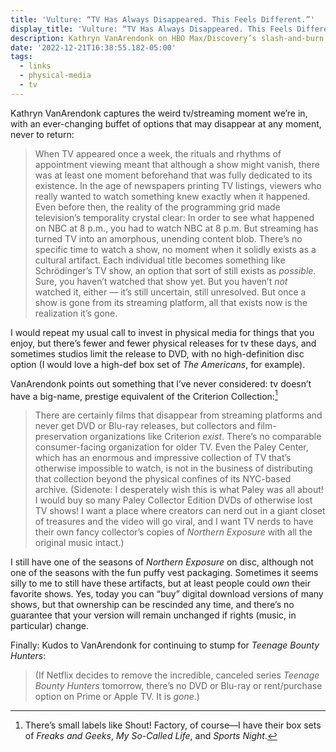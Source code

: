 ```yaml
---
title: 'Vulture: “TV Has Always Disappeared. This Feels Different.”'
display_title: 'Vulture: “TV Has Always Disappeared. This Feels Different.”'
description: Kathryn VanArendonk on HBO Max/Discovery’s slash-and-burn show reductions.
date: '2022-12-21T16:38:55.182-05:00'
tags:
  - links
  - physical-media
  - tv
---
```


Kathryn VanArendonk captures the weird tv/streaming moment we’re in, with an ever-changing buffet of options that may disappear at any moment, never to return:

> When TV appeared once a week, the rituals and rhythms of appointment viewing meant that although a show might vanish, there was at least one moment beforehand that was fully dedicated to its existence. In the age of newspapers printing TV listings, viewers who really wanted to watch something knew exactly when it happened. Even before then, the reality of the programming grid made television’s temporality crystal clear: In order to see what happened on NBC at 8 p.m., you had to watch NBC at 8 p.m. But streaming has turned TV into an amorphous, unending content blob. There’s no specific time to watch a show, no moment when it solidly exists as a cultural artifact. Each individual title becomes something like Schrödinger’s TV show, an option that sort of still exists as *possible*. Sure, you haven’t watched that show yet. But you haven’t *not* watched it, either — it’s still uncertain, still unresolved. But once a show is gone from its streaming platform, all that exists now is the realization it’s gone.

I would repeat my usual call to invest in physical media for things that you enjoy, but there’s fewer and fewer physical releases for tv these days, and sometimes studios limit the release to DVD, with no high-definition disc option (I would love a high-def box set of *The Americans*, for example). 

VanArendonk points out something that I’ve never considered: tv doesn’t have a big-name, prestige equivalent of the Criterion Collection:[^1]

> There are certainly films that disappear from streaming platforms and never get DVD or Blu-ray releases, but collectors and film-preservation organizations like Criterion *exist*. There’s no comparable consumer-facing organization for older TV. Even the Paley Center, which has an enormous and impressive collection of TV that’s otherwise impossible to watch, is not in the business of distributing that collection beyond the physical confines of its NYC-based archive. (Sidenote: I desperately wish this is what Paley was all about! I would buy so many Paley Collector Edition DVDs of otherwise lost TV shows! I want a place where creators can nerd out in a giant closet of treasures and the video will go viral, and I want TV nerds to have their own fancy collector’s copies of *Northern Exposure* with all the original music intact.)

I still have one of the seasons of *Northern Exposure* on disc, although not one of the seasons with the fun puffy vest packaging. Sometimes it seems silly to me to still have these artifacts, but at least people could *own* their favorite shows. Yes, today you can “buy” digital download versions of many shows, but that ownership can be rescinded any time, and there’s no guarantee that your version will remain unchanged if rights (music, in particular) change.

Finally: Kudos to VanArendonk for continuing to stump for *Teenage Bounty Hunters*:

> (If Netflix decides to remove the incredible, canceled series *Teenage Bounty Hunters* tomorrow, there’s no DVD or Blu-ray or rent/purchase option on Prime or Apple TV. It is *gone*.)

[^1]: There’s small labels like Shout! Factory, of course—I have their box sets of *Freaks and Geeks*, *My So-Called Life*, and *Sports Night*.